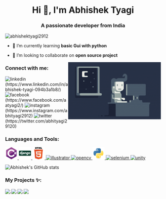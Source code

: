 <h1 align="center">Hi 👋, I'm Abhishek Tyagi</h1>
<h3 align="center">A passionate developer from India</h3>

<p align="left"> <img src="https://komarev.com/ghpvc/?username=abhishektyagi2912&label=Profile%20views&color=0e75b6&style=flat" alt="abhishektyagi2912" /> </p>

- 🌱 I’m currently learning **basic Gui with python**

- 👯 I’m looking to collaborate on **open source project**

<img alt="Night Coding" src="https://raw.githubusercontent.com/AVS1508/AVS1508/master/assets/Night-Coding.gif" align="right"/>

<h3 align="left">Connect with me:</h3>
<img src='https://img.icons8.com/cute-clipart/64/000000/linkedin.png' alt='linkedin' height='40'>(https://www.linkedin.com/in/abhishek-tyagi-094b3a1b8/) <img src='https://img.icons8.com/cute-clipart/64/000000/facebook-new.png' alt='facebook' height='40'>(https://www.facebook.com/aatyagi2/)  <img src='https://img.icons8.com/cute-clipart/64/000000/instagram-new.png' alt='instagram' height='40'>(https://www.instagram.com/abhityagi2912) <img src='https://img.icons8.com/cute-clipart/64/000000/twitter.png' alt='twitter' height='40'>(https://twitter.com/abhityagi29120)

</p>

<h3 align="left">Languages and Tools:</h3>
<p align="left"> <a href="https://www.w3schools.com/cs/" target="_blank"> <img src="https://raw.githubusercontent.com/devicons/devicon/master/icons/csharp/csharp-original.svg" alt="csharp" width="40" height="40"/> </a> <a href="https://www.djangoproject.com/" target="_blank"> <img src="https://raw.githubusercontent.com/devicons/devicon/master/icons/django/django-original.svg" alt="django" width="40" height="40"/> </a> <a href="https://www.w3.org/html/" target="_blank"> <img src="https://raw.githubusercontent.com/devicons/devicon/master/icons/html5/html5-original-wordmark.svg" alt="html5" width="40" height="40"/> </a> <a href="https://www.adobe.com/in/products/illustrator.html" target="_blank"> <img src="https://www.vectorlogo.zone/logos/adobe_illustrator/adobe_illustrator-icon.svg" alt="illustrator" width="40" height="40"/> </a> <a href="https://opencv.org/" target="_blank"> <img src="https://www.vectorlogo.zone/logos/opencv/opencv-icon.svg" alt="opencv" width="40" height="40"/> </a> <a href="https://www.python.org" target="_blank"> <img src="https://raw.githubusercontent.com/devicons/devicon/master/icons/python/python-original.svg" alt="python" width="40" height="40"/> </a> <a href="https://www.selenium.dev" target="_blank"> <img src="https://raw.githubusercontent.com/detain/svg-logos/780f25886640cef088af994181646db2f6b1a3f8/svg/selenium-logo.svg" alt="selenium" width="40" height="40"/> </a> <a href="https://unity.com/" target="_blank"> <img src="https://www.vectorlogo.zone/logos/unity3d/unity3d-icon.svg" alt="unity" width="40" height="40"/> </a> </p>


![Abhishek's GitHub stats](https://github-readme-stats.vercel.app/api?username=abhishektyagi2912&show_icons=true&theme=graywhite)



### My Projects ✨:
  
<a href="https://github.com/abhishektyagi2912/Basic-Game">
  <img align="center" src="https://github-readme-stats.vercel.app/api/pin/?username=abhishektyagi2912&repo=Basic-Game&theme=graywhite" />
</a>

<a href="https://github.com/abhishektyagi2912/Emotion-detector">
 <img align="center" src="https://github-readme-stats.vercel.app/api/pin/?username=abhishektyagi2912&repo=Emotion-detector&theme=graywhite" />
</a>

<a href="https://github.com/abhishektyagi2912/webcam_scroll_socialmedia_automatic">
 <img align="center" src="https://github-readme-stats.vercel.app/api/pin/?username=abhishektyagi2912&repo=webcam_scroll_socialmedia_automatic&theme=graywhite" />
</a>

<a href="https://github.com/abhishektyagi2912/Art-Generator">
 <img align="center" src="https://github-readme-stats.vercel.app/api/pin/?username=abhishektyagi2912&repo=Art-Generator&theme=graywhite" />
</a>






